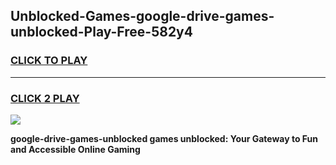 
## Unblocked-Games-google-drive-games-unblocked-Play-Free-582y4
<h3>
<a href="https://premium76.site?title=google-drive-games-unblocked&ref=10A">CLICK TO PLAY</a></h3>
<hr>

<h3>
<a href="https://premium76.site?title=google-drive-games-unblocked&ref=10A">CLICK 2 PLAY</a>
  
</h3>

<a href="https://premium76.site?title=google-drive-games-unblocked&ref=10A"><img src="https://clearcache.store/games.png"></a>


**google-drive-games-unblocked games unblocked: Your Gateway to Fun and Accessible Online Gaming**
